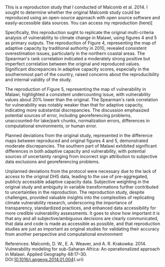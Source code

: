 This is a reproduction study that I conducted of Malcomb et al. 2014.  I sought to determine whether the original Malcomb study could be reproduced using an open-source approach with open source software and easily-accessible data sources.  You can access my reproduction (here)[

Specifically, this reproduction sught to replicate the original multi-criteria analysis of vulnerability to climate change in Malawi, using figures 4 and 5 as primary outputs. The reproduction of Figure 4, representing the map of adaptive capacity by traditional authority in 2010, revealed consistent overestimation issues, particularly in the northern coastal areas. The Spearman's rank correlation indicated a moderately strong positive but imperfect correlation between the original and reproduced values. Significant discrepancies in adaptive capacity scores, especially in the southernmost part of the country, raised concerns about the reproducibility and internal validity of the study.

The reproduction of Figure 5, representing the map of vulnerability in Malawi, highlighted a consistent undercounting issue, with vulnerability values about 20% lower than the original. The Spearman's rank correlation for vulnerability was notably weaker than that for adaptive capacity, indicating more substantial discrepancies. The discussion emphasized potential sources of error, including georeferencing problems, unaccounted-for lake/park chunks, normalization errors, differences in computational environments, or human error.

Planned deviations from the original study, represented in the difference maps between reproduced and original figures 4 and 5, demonstrated moderate discrepancies. The southern part of Malawi exhibited significant differences in both adaptive capacity and vulnerability, with potential sources of uncertainty ranging from incorrect sign attribution to subjective data exclusions and georeferencing problems.

Unplanned deviations from the protocol were necessary due to the lack of access to the original DHS data, leading to the use of pre-aggregated, publicly accessible adaptive capacity data. Subjective weighting in the original study and ambiguity in variable transformations further contributed to uncertainties in the reproduction. The reproduction study, despite challenges, provided valuable insights into the complexities of replicating climate vulnerability research, underscoring the importance of transparency, standardized practices, and enhanced data accessibility for more credible vulnerability assessments. It goes to show how important it is that any and all subjective/ambiguous decisions are clearly communicated, that data and code is made as accessible as possible, and that reproduction studies are just as important as original studies for validating their accuracy from another perspective and computational environment



References:
Malcomb, D. W., E. A. Weaver, and A. R. Krakowka. 2014. Vulnerability modeling for sub-Saharan Africa: An operationalized approach in Malawi. Applied Geography 48:17–30. DOI:[10.1016/j.apgeog.2014.01.004](DOI:%5B10.1016/j.apgeog.2014.01.004){.uri}
